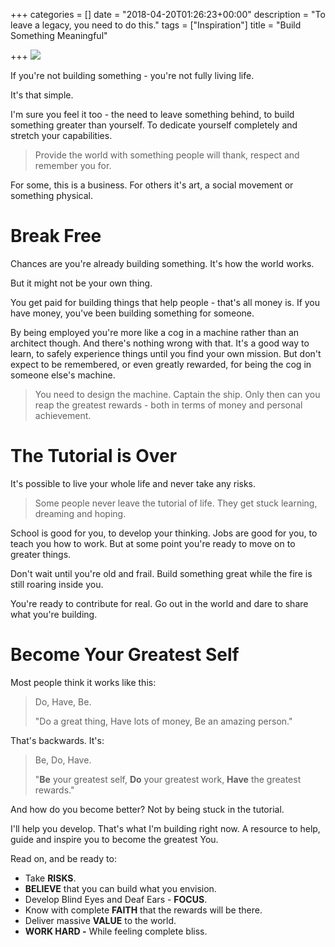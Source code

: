 +++
categories = []
date = "2018-04-20T01:26:23+00:00"
description = "To leave a legacy, you need to do this."
tags = ["Inspiration"]
title = "Build Something Meaningful"

+++
![](/uploads/2018/04/20/buildsomething.jpg)

If you're not building something - you're not fully living life.

It's that simple.

I'm sure you feel it too - the need to leave something behind, to build something greater than yourself. To dedicate yourself completely and stretch your capabilities.

> Provide the world with something people will thank, respect and remember you for.

For some, this is a business. For others it's art, a social movement or something physical.

# Break Free

Chances are you're already building something. It's how the world works.

But it might not be your own thing.

You get paid for building things that help people - that's all money is. If you have money, you've been building something for someone.

By being employed you're more like a cog in a machine rather than an architect though. And there's nothing wrong with that. It's a good way to learn, to safely experience things until you find your own mission. But don't expect to be remembered, or even greatly rewarded, for being the cog in someone else's machine.

> You need to design the machine. Captain the ship. Only then can you reap the greatest rewards - both in terms of money and personal achievement.

# The Tutorial is Over

It's possible to live your whole life and never take any risks.

> Some people never leave the tutorial of life. They get stuck learning, dreaming and hoping.

School is good for you, to develop your thinking. Jobs are good for you, to teach you how to work. But at some point you're ready to move on to greater things.

Don't wait until you're old and frail. Build something great while the fire is still roaring inside you.

You're ready to contribute for real.  Go out in the world and dare to share what you're building.

# Become Your Greatest Self

Most people think it works like this:

> Do, Have, Be.
>
> "Do a great thing, Have lots of money, Be an amazing person."

That's backwards. It's:

> Be, Do, Have.
>
> "**Be** your greatest self, **Do** your greatest work, **Have** the greatest rewards."

And how do you become better? Not by being stuck in the tutorial.

I'll help you develop. That's what I'm building right now. A resource to help, guide and inspire you to become the greatest You.

Read on, and be ready to:

* Take **RISKS**.
* **BELIEVE** that you can build what you envision.
* Develop Blind Eyes and Deaf Ears - **FOCUS**.
* Know with complete **FAITH** that the rewards will be there.
* Deliver massive **VALUE** to the world.
* **WORK HARD -** While feeling complete bliss.